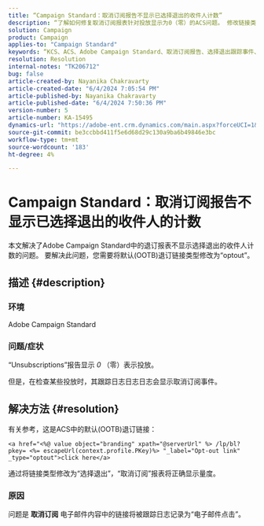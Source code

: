 ```yaml
---
title: “Campaign Standard：取消订阅报告不显示已选择退出的收件人计数”
description: “了解如何修复取消订阅报表针对投放显示为0（零）的ACS问题。 修改链接类型以选择退出。”
solution: Campaign
product: Campaign
applies-to: "Campaign Standard"
keywords: “KCS、ACS、Adobe Campaign Standard、取消订阅报告、选择退出跟踪事件、收件人、OOTB”
resolution: Resolution
internal-notes: "TK206712"
bug: false
article-created-by: Nayanika Chakravarty
article-created-date: "6/4/2024 7:05:54 PM"
article-published-by: Nayanika Chakravarty
article-published-date: "6/4/2024 7:50:36 PM"
version-number: 5
article-number: KA-15495
dynamics-url: "https://adobe-ent.crm.dynamics.com/main.aspx?forceUCI=1&pagetype=entityrecord&etn=knowledgearticle&id=68f31c70-a522-ef11-840a-002248092444"
source-git-commit: be3ccbbd411f5e6d68d29c130a9ba6b49846e3bc
workflow-type: tm+mt
source-wordcount: '183'
ht-degree: 4%

---
```


# Campaign Standard：取消订阅报告不显示已选择退出的收件人的计数


本文解决了Adobe Campaign Standard中的退订报表不显示选择退出的收件人计数的问题。 要解决此问题，您需要将默认(OOTB)退订链接类型修改为“optout”。

## 描述 {#description}


### <b>环境</b>

Adobe Campaign Standard

### <b>问题/症状</b>

“Unsubscriptions”报告显示 *0* （零）表示投放。

但是，在检查某些投放时，其跟踪日志日志日志会显示取消订阅事件。


## 解决方法 {#resolution}


有关参考，这是ACS中的默认(OOTB)退订链接：


```
<a href="<%@ value object="branding" xpath="@serverUrl" %> /lp/bl?pkey= <%= escapeUrl(context.profile.PKey)%> "_label="Opt-out link" _type="optout">click here</a>
```


通过将链接类型修改为“选择退出”，“取消订阅”报表将正确显示量度。

### 原因

问题是 <b>取消订阅</b> 电子邮件内容中的链接将被跟踪日志记录为“电子邮件点击”。
